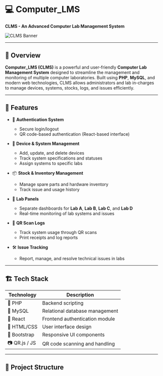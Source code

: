 # 💻 Computer_LMS

**CLMS - An Advanced Computer Lab Management System**

![CLMS Banner](https://via.placeholder.com/1200x300?text=Computer+Lab+Management+System)

---

## 🚀 Overview

**Computer_LMS (CLMS)** is a powerful and user-friendly **Computer Lab Management System** designed to streamline the management and monitoring of multiple computer laboratories. Built using **PHP**, **MySQL**, and modern web technologies, CLMS allows administrators and lab in-charges to manage devices, systems, stocks, logs, and issues efficiently.

---

## 🔧 Features

- 🔑 **Authentication System**
  - Secure login/logout
  - QR code-based authentication (React-based interface)

- 🧾 **Device & System Management**
  - Add, update, and delete devices
  - Track system specifications and statuses
  - Assign systems to specific labs

- 📦 **Stock & Inventory Management**
  - Manage spare parts and hardware inventory
  - Track issue and usage history

- 🧩 **Lab Panels**
  - Separate dashboards for **Lab A**, **Lab B**, **Lab C**, and **Lab D**
  - Real-time monitoring of lab systems and issues

- 🧾 **QR Scan Logs**
  - Track system usage through QR scans
  - Print receipts and log reports

- 🛠️ **Issue Tracking**
  - Report, manage, and resolve technical issues in labs

---

## 🏗️ Tech Stack

| Technology      | Description                          |
|----------------|--------------------------------------|
| 🐘 PHP          | Backend scripting                    |
| 🐬 MySQL        | Relational database management       |
| 🧠 React        | Frontend authentication module       |
| 📄 HTML/CSS     | User interface design                |
| 🎨 Bootstrap    | Responsive UI components             |
| 📷 QR.js / JS   | QR code scanning and handling        |

---

## 📁 Project Structure

